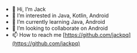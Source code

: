 - 👋 Hi, I’m Jack
- 👀 I’m interested in Java, Kotlin, Android
- 🌱 I’m currently learning Java, Android
- 💞️ I’m looking to collaborate on Android
- 📫 How to reach me [https://github.com/jackpq](https://github.com/jackpq)

<!---
jackpq/jackpq is a ✨ special ✨ repository because its `README.md` (this file) appears on your GitHub profile.
You can click the Preview link to take a look at your changes.
--->
